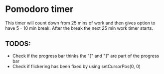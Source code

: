 # Pomodoro timer

This timer will count down from 25 mins of work and then gives option to have
5 - 10 min break. After the break the next 25 min work timer starts.

## TODOS:
  * Check if the progress bar thinks the "[" and "]" are part of the progress
    bar
  * Check if flickering has been fixed by using setCursorPos(0, 0)
